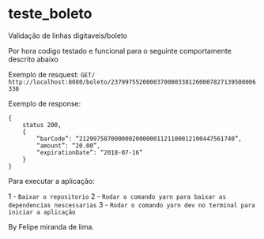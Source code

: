 # teste_boleto
Validação de linhas digitaveis/boleto

Por hora codigo testado e funcional para o seguinte comportamente descrito abaixo 


Exemplo de resquest:
    `GET/ http://localhost:8080/boleto/23799755200003700003381260007827139500006330`


Exemplo de response:
```
{
    status 200,
    { 
        “barCode”: “21299758700000020000001121100012100447561740”, 
        “amount”: “20.00”, 
        “expirationDate”: “2018-07-16” 
    } 
}
```
Para executar a aplicação:

1 - `Baixar o repositorio`
2 - `Rodar o comando yarn para baixar as dependencias nescessarias`
3 - `Rodar o comando yarn dev no terminal para iniciar a aplicação`  


By Felipe miranda de lima. 
